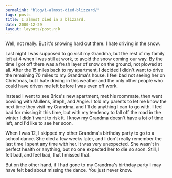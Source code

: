 ```yaml
---
permalink: "blog/i-almost-died-blizzard/"
tags: posts
title: I almost died in a blizzard.
date: 2000-12-29
layout: layouts/post.njk
---
```


Well, not really. But it's snowing hard out there. I hate driving in the snow.

Last night I was supposed to go visit my Grandma, but the rest of my family left at 4 when I was still at work, to avoid the snow coming our way. By the time I got off there was a fresh layer of snow on the ground, not plowed at all. After the 15 miles back to my apartment, I decided I didn't want to drive the remaining 70 miles to my Grandma's house. I feel bad not seeing her on Christmas, but I hate driving in this weather and the only other people who could have driven me left before I was even off work. 

Instead I went to see Brice's new apartment, met his roommate, then went bowling with Mullens, Steph, and Angie. I told my parents to let me know the next time they visit my Grandma, and I'll do anything I can to go with. I feel bad for missing it this time, but with my tendency to fall off the road in the winter I didn't want to risk it. I know my Grandma doesn't have a lot of time left, and I'd like to see her soon.

When I was 12, I skipped my other Grandma's birthday party to go to a school dance. She died a few weeks later, and I don't really remember the last time I spent any time with her. It was very unexpected. She wasn't in perfect health or anything, but no one expected her to die so soon. Still, I felt bad, and feel bad, that I missed that. 

But on the other hand, if I had gone to my Grandma's birthday party I may have felt bad about missing the dance. You just never know.
